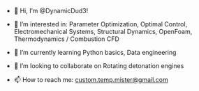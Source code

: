 - 👋 Hi, I’m @DynamicDud3!

- 👀 I’m interested in:
Parameter Optimization,
Optimal Control,
Electromechanical Systems,
Structural Dynamics,
OpenFoam,
Thermodynamics / Combustion CFD

- 🌱 I’m currently learning 
Python basics,
Data engineering

- 💞️ I’m looking to collaborate on 
Rotating detonation engines

- 📫 How to reach me:
custom.temp.mister@gmail.com

<!---
DynamicDud3/DynamicDud3 is a ✨ special ✨ repository because its `README.md` (this file) appears on your GitHub profile.
You can click the Preview link to take a look at your changes.
--->
